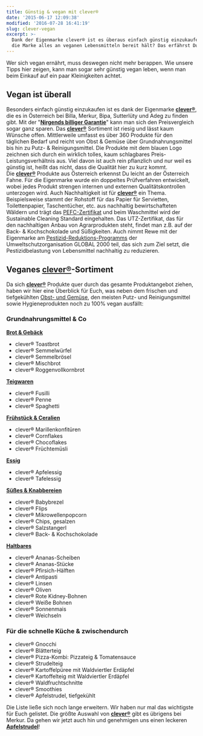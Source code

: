 ```yaml
---
title: Günstig & vegan mit clever®
date: '2015-06-17 12:09:38'
modified: '2016-07-28 16:41:19'
slug: clever-vegan
excerpt: >-
  Dank der Eigenmarke clever® ist es überaus einfach günstig einzukaufen. Was
  die Marke alles an veganen Lebensmitteln bereit hält? Das erfährst Du hier!
---
```


Wer sich vegan ernährt, muss deswegen nicht mehr berappen. Wie unsere Tipps hier zeigen, kann man sogar sehr günstig vegan leben, wenn man beim Einkauf auf ein paar Kleinigkeiten achtet.

## Vegan ist überall

Besonders einfach günstig einzukaufen ist es dank der Eigenmarke **[clever®](http://www.cleverkaufen.at/Homepage/Homepage/cl_Portal.aspx)**, die es in Österreich bei Billa, Merkur, Bipa, Sutterlüty und Adeg zu finden gibt. Mit der "**[Nirgends billiger Garantie](http://www.cleverkaufen.at/Was_ist_Clever_/_ber_den_besten_Preis/Die_nirgends_billiger_Garantie/Die_nirgends_billiger_Garantie/cl_Content.aspx)**" kann man sich den Preisvergleich sogar ganz sparen. Das **[clever®](http://www.cleverkaufen.at/Homepage/Homepage/cl_Portal.aspx)** Sortiment ist riesig und lässt kaum Wünsche offen. Mittlerweile umfasst es über 360 Produkte für den täglichen Bedarf und reicht von Obst & Gemüse über Grundnahrungsmittel bis hin zu Putz- & Reinigungsmittel. Die Produkte mit dem blauen Logo zeichnen sich durch ein wirklich tolles, kaum schlagbares Preis-Leistungsverhältnis aus. Viel davon ist auch rein pflanzlich und nur weil es günstig ist, heißt das nicht, dass die Qualität hier zu kurz kommt. Die **[clever®](http://www.cleverkaufen.at/Homepage/Homepage/cl_Portal.aspx)** Produkte aus Österreich erkennst Du leicht an der Österreich Fahne. Für die Eigenmarke wurde ein doppeltes Prüfverfahren entwickelt, wobei jedes Produkt strengen internen und externen Qualitätskontrollen unterzogen wird. Auch Nachhaltigkeit ist für **[clever®](http://www.cleverkaufen.at/Homepage/Homepage/cl_Portal.aspx)** ein Thema. Beispielsweise stammt der Rohstoff für das Papier für Servietten, Toilettenpapier, Taschentücher, etc. aus nachhaltig bewirtschafteten Wäldern und trägt das [PEFC-Zertifikat](http://www.pefc.org/) und beim Waschmittel wird der Sustainable Cleaning Standard eingehalten. Das UTZ-Zertifikat, das für den nachhaltigen Anbau von Agrarprodukten steht, findet man z.B. auf der Back- & Kochschokolade und Süßigkeiten. Auch nimmt Rewe mit der Eigenmarke am [Pestizid-Reduktions-Programms](https://www.global2000.at/was-ist-das-pestizidreduktionsprogramm) der Umweltschutzorganisation GLOBAL 2000 teil, das sich zum Ziel setzt, die Pestizidbelastung von Lebensmittel nachhaltig zu reduzieren.

## Veganes **[clever®](http://www.cleverkaufen.at/Homepage/Homepage/cl_Portal.aspx)**\-Sortiment

Da sich **[clever®](http://www.cleverkaufen.at/Homepage/Homepage/cl_Portal.aspx)** Produkte quer durch das gesamte Produktangebot ziehen, haben wir hier eine Überblick für Euch, was neben dem frischen und tiefgekühlten [Obst- und Gemüse](http://www.cleverkaufen.at/clevere_Produkte/Produkte/Produktgruppe/Obst___Gemuese/cl_Products.aspx), den meisten Putz- und Reinigungsmittel sowie Hygieneprodukten noch zu 100% vegan ausfällt:

### Grundnahrungsmittel & Co

**[Brot & Gebäck](http://www.cleverkaufen.at/clevere_Produkte/Produkte/Produktgruppe/Brot___Gebaeck/cl_Products.aspx)**

*   clever® Toastbrot
*   clever® Semmelwürfel
*   clever® Semmelbrösel
*   clever® Mischbrot
*   clever® Roggenvollkornbrot

**[Teigwaren](http://www.cleverkaufen.at/clevere_Produkte/Produkte/Produktgruppe/Teigwaren/cl_Products.aspx)**

*   clever® Fusilli
*   clever® Penne
*   clever® Spaghetti

**[Frühstück & Ceralien](http://www.cleverkaufen.at/clevere_Produkte/Produkte/Produktgruppe/Fruehstueck___Cerealien/cl_Products.aspx)**

*   clever® Marillenkonfitüren
*   clever® Cornflakes
*   clever® Chocoflakes
*   clever® Früchtemüsli

**[Essig](http://www.cleverkaufen.at/clevere_Produkte/Produkte/Produktgruppe/Essig__Oele__Saucen/cl_Products.aspx)**

*   clever® Apfelessig
*   clever® Tafelessig

[**Süßes & Knabbereien**](http://www.cleverkaufen.at/clevere_Produkte/Produkte/Produktgruppe/Suessigkeiten___Knabbergebaeck/cl_Products.aspx)

*   clever® Babybrezel
*   clever® Flips
*   clever® Mikrowellenpopcorn
*   clever® Chips, gesalzen
*   clever® Salzstangerl
*   clever® Back- & Kochschokolade

**[Haltbares](http://www.cleverkaufen.at/clevere_Produkte/Produkte/Produktgruppe/Obst___Gemuese/cl_Products.aspx)**

*   clever® Ananas-Scheiben
*   clever® Ananas-Stücke
*   clever® Pfirsich-Hälften
*   clever® Antipasti
*   clever® Linsen
*   clever® Oliven
*   clever® Rote Kidney-Bohnen
*   clever® Weiße Bohnen
*   clever® Sonnenmais
*   clever® Weichseln

### Für die schnelle Küche & zwischendurch

*   clever® Gnocchi
*   clever® Blätterteig
*   clever® Pizza-Kombi: Pizzateig & Tomatensauce
*   clever® Strudelteig
*   clever® Kartoffelpüree mit Waldviertler Erdäpfel
*   clever® Kartoffelteig mit Waldviertler Erdäpfel
*   clever® Waldfruchtschnitte
*   clever® Smoothies
*   clever® Apfelstrudel, tiefgekühlt

Die Liste ließe sich noch lange erweitern. Wir haben nur mal das wichtigste für Euch gelistet. Die größte Auswahl von **[clever®](http://www.cleverkaufen.at/Homepage/Homepage/cl_Portal.aspx)** gibt es übrigens bei Merkur. Da gehen wir jetzt auch hin und genehmigen uns einen leckeren **[Apfelstrudel](https://www.veganblatt.com/veganer-apfelstrudel-clever)**!
